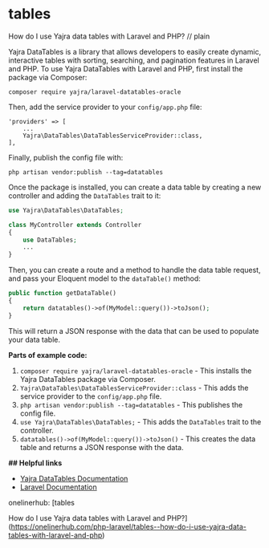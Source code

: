 # tables

How do I use Yajra data tables with Laravel and PHP?
// plain

Yajra DataTables is a library that allows developers to easily create dynamic, interactive tables with sorting, searching, and pagination features in Laravel and PHP. To use Yajra DataTables with Laravel and PHP, first install the package via Composer:

```
composer require yajra/laravel-datatables-oracle
```

Then, add the service provider to your `config/app.php` file:

```
'providers' => [
    ...
    Yajra\DataTables\DataTablesServiceProvider::class,
],
```

Finally, publish the config file with:

```
php artisan vendor:publish --tag=datatables
```

Once the package is installed, you can create a data table by creating a new controller and adding the `DataTables` trait to it:

```php
use Yajra\DataTables\DataTables;

class MyController extends Controller
{
    use DataTables;
    ...
}
```

Then, you can create a route and a method to handle the data table request, and pass your Eloquent model to the `dataTable()` method:

```php
public function getDataTable()
{
    return datatables()->of(MyModel::query())->toJson();
}
```

This will return a JSON response with the data that can be used to populate your data table.

**Parts of example code:**

1. `composer require yajra/laravel-datatables-oracle` - This installs the Yajra DataTables package via Composer.
2. `Yajra\DataTables\DataTablesServiceProvider::class` - This adds the service provider to the `config/app.php` file.
3. `php artisan vendor:publish --tag=datatables` - This publishes the config file.
4. `use Yajra\DataTables\DataTables;` - This adds the `DataTables` trait to the controller.
5. `datatables()->of(MyModel::query())->toJson()` - This creates the data table and returns a JSON response with the data.

**## Helpful links**

- [Yajra DataTables Documentation](https://yajrabox.com/docs/laravel-datatables/master)
- [Laravel Documentation](https://laravel.com/docs)

onelinerhub: [tables

How do I use Yajra data tables with Laravel and PHP?](https://onelinerhub.com/php-laravel/tables--how-do-i-use-yajra-data-tables-with-laravel-and-php)